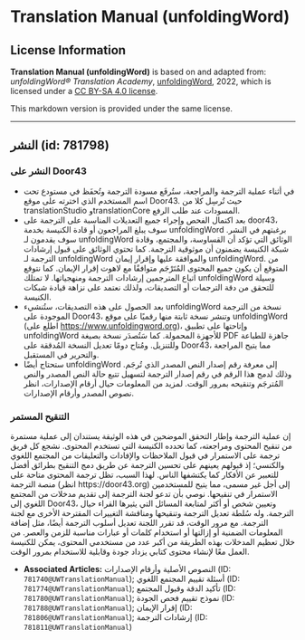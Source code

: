 # Translation Manual (unfoldingWord)

## License Information

**Translation Manual (unfoldingWord)** is based on and adapted from: _unfoldingWord® Translation Academy_, [unfoldingWord](https://unfoldingword.org/utw), 2022, which is licensed under a [CC BY-SA 4.0 license](https://creativecommons.org/licenses/by-sa/4.0/legalcode.en).

This markdown version is provided under the same license.



--------------------------------

## النشر (id: 781798)

### النشر على Door43

* في أثناء عملية الترجمة والمراجعة، ستُرفَع مسودة الترجمة وتُحفَظ في مستودع تحت اسم المستخدم الذي اخترته على موقع Door43\. حيث تُرسِل كلا من translationStudio وtranslationCore المسودات عند طلب الرفع.
* بعد اكتمال الفحص وإجراء جميع التعديلات المناسبة على الترجمة على door43، سوف يبلغ المراجعون أو قادة الكنيسة بخدمة unfoldingWord برغبتهم في النشر. سوف يقدمون لـ unfoldingWord الوثائق التي تؤكد أن القساوسة، والمجتمع، وقادة شبكة الكنيسة يضمنون أن موثوقية الترجمة. كما تحتوي الوثائق على قبول إرشادات الترجمة لـ unfoldingWord والموافقة عليها وإقرار إيمان unfoldingWord. من المتوقع أن يكون جميع المحتوى المُتَرْجَم متوافقًا مع لاهوت إقرار الإيمان. كما نتوقع اتباع المترجمين إرشادات الترجمة ومنهجياتها. لا تمتلك unfoldingWord وسيلة للتحقق من دقة الترجمات أو التصديقات، ولذلك نعتمد على نزاهة قيادة شبكات الكنيسة.
* بعد الحصول على هذه التصديقات، ستُنشيء unfoldingWord نسخة من الترجمة الموجودة على Door43، وتنشر نسخة ثابتة منها رقميًا على موقع unfoldingWord (اطلع على https://www.unfoldingword.org)، وإتاحتها على تطبيق unfoldingWord للأجهزة المحمولة. كما سَتُصدَر نسخة بصيغة PDF جاهزة للطباعة وللتنزيل. ومُتاح دومًا تعديل النسخة المُدققة على Door43، مما يتيح المراجعة والتحرير في المستقبل.
* ستحتاج أيضًا unfoldingWord إلى معرفة رقم إصدار النص المصدر الذي تُرجَم. وذلك لدمج هذا الرقم في رقم إصدار الترجمة لتسهيل تتبع حالة النص المصدر والنص المُترجَم وتنقيحه بمرور الوقت. لمزيد من المعلومات حيال أرقام الإصدارات، انظر نصوص المصدر وأرقام الإصدارات.

### التنقيح المستمر

إن عملية الترجمة وإطار التحقق الموضحين في هذه الوثيقة يستندان إلى عملية مستمرة من تنقيح المحتوى ومراجعته، كما تحدده الكنيسة التي تستخدم المحتوى. نشجع كل فريق ترجمة على الاستمرار في قبول الملاحظات والإفادات والتعليقات من المجتمع اللغوي والكنسي؛ إذ قبولهم يعينهم على تحسين الترجمة عن طريق دمج التنقيح بطرائق أفضل للتعبير عن الأفكار كما يكتشفها الناس. لهذا السبب، تظل ترجمة المحتوى متاحة على منصة الترجمة (انظر https://door43\.org) إلى أجل غير مسمى، مما يتيح للمستخدمين الاستمرار في تنقيحها. نوصي بأن تدعو لجنة الترجمة إلى تقديم مدخلات من المجتمع اللغوي إلى Door43، وتعيين شخص أو أكثر لمتابعة المسائل التي يثيرها القراء حيال الترجمة. وله سُلطة تعديل الترجمة وتنقيحها ومناقشة التغييرات المقترحة الأخرى مع لجنة الترجمة. مع مرور الوقت، قد تقرر اللجنة تعديل أسلوب الترجمة أيضًا، مثل إضافة المعلومات الضمنية أو إزالتها أو استخدام كلمات أو عبارات مناسبة للزمن والعصر. من خلال تعظيم المدخلات بهذه الطريقة من أكبر عدد من مستخدمي المحتوى، يمكن للكنيسة العمل معًا لإنشاء محتوى كتابي يزداد جودة وقابلية للاستخدام بمرور الوقت.

* **Associated Articles:** النصوص الأصلية وأرقام الإصدارات (ID: `781740@UWTranslationManual`); أسئلة تقييم المجتمع اللغوي (ID: `781774@UWTranslationManual`); تأكيد الدقة وقبول المجتمع (ID: `781780@UWTranslationManual`); نموذج تقييم فحص الجودة (ID: `781788@UWTranslationManual`); إقرار الإيمان (ID: `781806@UWTranslationManual`); إرشادات الترجمة (ID: `781811@UWTranslationManual`)

